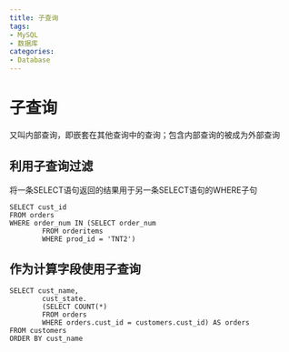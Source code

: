 ```yaml
---
title: 子查询
tags: 
- MySQL
- 数据库
categories: 
- Database
---
```



# 子查询

又叫内部查询，即嵌套在其他查询中的查询；包含内部查询的被成为外部查询



## 利用子查询过滤

将一条SELECT语句返回的结果用于另一条SELECT语句的WHERE子句
```
SELECT cust_id
FROM orders
WHERE order_num IN (SELECT order_num 
		FROM orderitems 
		WHERE prod_id = 'TNT2')
```

## 作为计算字段使用子查询
```
SELECT cust_name,
		cust_state.
		(SELECT COUNT(*)
		FROM orders
		WHERE orders.cust_id = customers.cust_id) AS orders
FROM customers
ORDER BY cust_name
```